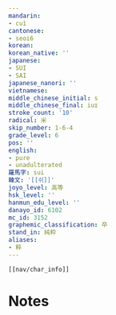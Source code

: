 ```yaml
---
mandarin:
- cuì
cantonese:
- seoi6
korean:
korean_native: ''
japanese:
- SUI
- SAI
japanese_nanori: ''
vietnamese:
middle_chinese_initial: s
middle_chinese_final: iuɪ
stroke_count: '10'
radical: 米
skip_number: 1-6-4
grade_level: 6
pos: ''
english:
- pure
- unadulterated
羅馬字: sui
韓文: '[[쉬]]'
joyo_level: 高等
hsk_level: ''
hanmun_edu_level: ''
danayo_id: 6102
mc_id: 3152
graphemic_classification: 卒
stand_in: 純粋
aliases:
- 粹
---
```

```meta-bind-embed
[[nav/char_info]]
```

# Notes
